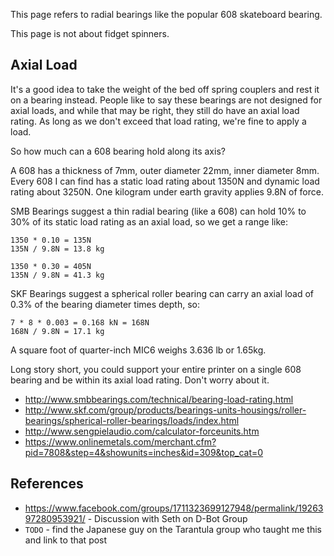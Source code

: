 This page refers to radial bearings like the popular 608 skateboard bearing.

This page is not about fidget spinners.

## Axial Load

It's a good idea to take the weight of the bed off spring couplers and rest it on a bearing instead. People like to say these bearings are not designed for axial loads, and while that may be right, they still do have an axial load rating. As long as we don't exceed that load rating, we're fine to apply a load.

So how much can a 608 bearing hold along its axis?

A 608 has a thickness of 7mm, outer diameter 22mm, inner diameter 8mm. Every 608 I can find has a static load rating about 1350N and dynamic load rating about 3250N. One kilogram under earth gravity applies 9.8N of force.

SMB Bearings suggest a thin radial bearing (like a 608) can hold 10% to 30% of its static load rating as an axial load, so we get a range like:

    1350 * 0.10 = 135N
    135N / 9.8N = 13.8 kg
    
    1350 * 0.30 = 405N
    135N / 9.8N = 41.3 kg

SKF Bearings suggest a spherical roller bearing can carry an axial load of 0.3% of the bearing diameter times depth, so:

    7 * 8 * 0.003 = 0.168 kN = 168N
    168N / 9.8N = 17.1 kg

A square foot of quarter-inch MIC6 weighs 3.636 lb or 1.65kg.

Long story short, you could support your entire printer on a single 608 bearing and be within its axial load rating. Don't worry about it.

* http://www.smbbearings.com/technical/bearing-load-rating.html
* http://www.skf.com/group/products/bearings-units-housings/roller-bearings/spherical-roller-bearings/loads/index.html
* http://www.sengpielaudio.com/calculator-forceunits.htm
* https://www.onlinemetals.com/merchant.cfm?pid=7808&step=4&showunits=inches&id=309&top_cat=0

## References

* https://www.facebook.com/groups/1711323699127948/permalink/1926397280953921/ - Discussion with Seth on D-Bot Group
* `TODO` - find the Japanese guy on the Tarantula group who taught me this and link to that post